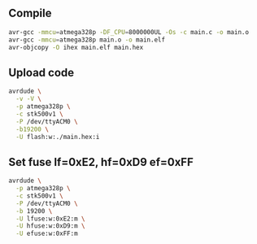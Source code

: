 ## Compile
```sh
avr-gcc -mmcu=atmega328p -DF_CPU=8000000UL -Os -c main.c -o main.o
avr-gcc -mmcu=atmega328p main.o -o main.elf
avr-objcopy -O ihex main.elf main.hex
```

## Upload code
```sh
avrdude \
  -v -V \
  -p atmega328p \
  -c stk500v1 \
  -P /dev/ttyACM0 \
  -b19200 \
  -U flash:w:./main.hex:i
```

## Set fuse lf=0xE2, hf=0xD9 ef=0xFF
```sh
avrdude \
  -p atmega328p \
  -c stk500v1 \
  -P /dev/ttyACM0 \
  -b 19200 \
  -U lfuse:w:0xE2:m \
  -U hfuse:w:0xD9:m \
  -U efuse:w:0xFF:m
```
